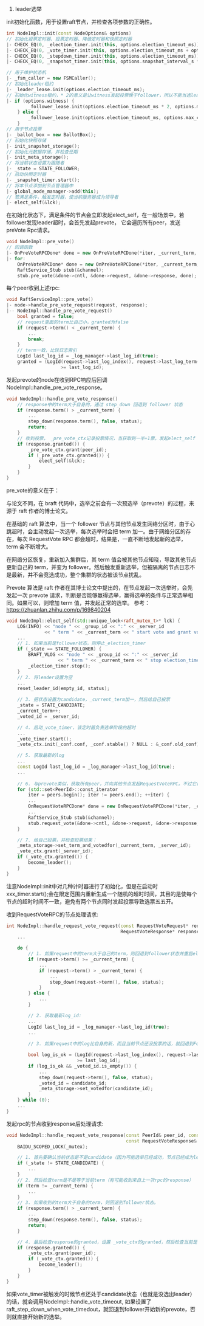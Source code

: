 1. leader选举

init初始化函数，用于设置raft节点，并检查各项参数的正确性。
```c++
int NodeImpl::init(const NodeOptions& options)
// 初始化投票定时器、投票定时器、降级定时器和快照定时器
|- CHECK_EQ(0, _election_timer.init(this, options.election_timeout_ms)); 
|- CHECK_EQ(0, _vote_timer.init(this, options.election_timeout_ms + options.max_clock_drift_ms));
|- CHECK_EQ(0, _stepdown_timer.init(this, options.election_timeout_ms));
|- CHECK_EQ(0, _snapshot_timer.init(this, options.snapshot_interval_s * 1000));

// 用于维护状态机
|- _fsm_caller = new FSMCaller();
// 初始化leader租约
|- _leader_lease.init(options.election_timeout_ms);
// 初始化witness租约，* 2的意义是让witness发起投票晚于follower，所以不能当选leader
|- if (options.witness) {
        _follower_lease.init(options.election_timeout_ms * 2, options.max_clock_drift_ms);
    } else {
        _follower_lease.init(options.election_timeout_ms, options.max_clock_drift_ms);
    }
// 用于节点投票
|- _ballot_box = new BallotBox();
// 初始化快照存储
|- init_snapshot_storage();
// 初始化元数据存储，并检查任期
|- init_meta_storage();
// 将当前状态设置为跟随者
|- _state = STATE_FOLLOWER;
// 启动快照定时器
|- _snapshot_timer.start();
// 将本节点添加到节点管理器中
|- global_node_manager->add(this);
// 若满足条件，触发定时器，使当前服务器成为领导者
|- elect_self(&lck);
```
在初始化状态下，满足条件的节点会立即发起elect_self，在一般场景中，若follower发现leader超时，会首先发起prevote，
它会遍历所有peer，发送preVote Rpc请求。

```c++
void NodeImpl::pre_vote()
// 回调函数
|- OnPreVoteRPCDone* done = new OnPreVoteRPCDone(*iter, _current_term, this);
|- for:
    OnPreVoteRPCDone* done = new OnPreVoteRPCDone(*iter, _current_term, this);
    RaftService_Stub stub(&channel);
    stub.pre_vote(&done->cntl, &done->request, &done->response, done);
```

每个peer收到上述rpc:
```c++
void RaftServiceImpl::pre_vote()
|- node->handle_pre_vote_request(request, response);
|-- NodeImpl::handle_pre_vote_request()
    bool granted = false;
    // request里面的term比自己小，granted为false
    if (request->term() < _current_term) { 
        ...
        break;
    }
    // term一致，比较日志索引
    LogId last_log_id = _log_manager->last_log_id(true);
    granted = (LogId(request->last_log_index(), request->last_log_term())
                    >= last_log_id);
```

发起prevote的node在收到RPC响应后回调NodeImpl::handle_pre_vote_response。
```c++
void NodeImpl::handle_pre_vote_response()
    // response中的term大于自身的，通过 step_down 回退到 follower 状态
    if (response.term() > _current_term) {
        ...
        step_down(response.term(), false, status);
        return;
    }
    // 收到投票， _pre_vote_ctx记录投票情况，当获取到一半+1票，发起elect_self
    if (response.granted()) {
        _pre_vote_ctx.grant(peer_id);
        if (_pre_vote_ctx.granted()) {
            elect_self(&lck);
        }
    }
}
```
pre_vote的意义在于：

与论文不同，在 braft 代码中，选举之前会有一次预选举（prevote）的过程，来源于 raft 作者的博士论文。

在基础的 raft 算法中，当一个 follower 节点与其他节点发生网络分区时，由于心跳超时，会主动发起一次选举，每次选举时会把 term 加一。由于网络分区的存在，每次 RequestVote RPC 都会超时，结果是，一直不断地发起新的选举，term 会不断增大。

在网络分区恢复，重新加入集群后，其 term 值会被其他节点知晓，导致其他节点更新自己的 term，并变为 follower。然后触发重新选举，但被隔离的节点日志不是最新，并不会竞选成功，整个集群的状态被该节点扰乱。

Prevote 算法是 raft 作者在其博士论文中提出的，在节点发起一次选举时，会先发起一次 prevote 请求，判断是否能够赢得选举，赢得选举的条件与正常选举相同。如果可以，则增加 term 值，并发起正常的选举。
参考：https://zhuanlan.zhihu.com/p/169840204

```c++
void NodeImpl::elect_self(std::unique_lock<raft_mutex_t>* lck) {
    LOG(INFO) << "node " << _group_id << ":" << _server_id
              << " term " << _current_term << " start vote and grant vote self";
    ...
    // 1. 如果当前是follower状态，则停止_election_timer
    if (_state == STATE_FOLLOWER) {
        BRAFT_VLOG << "node " << _group_id << ":" << _server_id
                   << " term " << _current_term << " stop election_timer";
        _election_timer.stop();
    }
    // 2. 将leader设置为空
    ...
    reset_leader_id(empty_id, status);

    // 3. 把状态设置为candidate，_current_term加一，然后给自己投票
    _state = STATE_CANDIDATE;
    _current_term++;
    _voted_id = _server_id;

    // 4. 启动_vote_timer，该定时器负责选举阶段的超时
    ...
    _vote_timer.start();
    _vote_ctx.init(_conf.conf, _conf.stable() ? NULL : &_conf.old_conf);

    // 5. 获取最新的log
    ...
    const LogId last_log_id = _log_manager->last_log_id(true);
    ...
   
    // 6. 与prevote类似，获取所有peer，并向其他节点发起RequestVoteRPC。不过它调用的是RaftService的request_vote函数，回调是OnRequestVoteRPCDone
    for (std::set<PeerId>::const_iterator
        iter = peers.begin(); iter != peers.end(); ++iter) {
        ...
        OnRequestVoteRPCDone* done = new OnRequestVoteRPCDone(*iter, _current_term, this);
        ...
        RaftService_Stub stub(&channel);
        stub.request_vote(&done->cntl, &done->request, &done->response, done);
    }

    // 7. 给自己投票，并检查投票结果：
    _meta_storage->set_term_and_votedfor(_current_term, _server_id);
    _vote_ctx.grant(_server_id);
    if (_vote_ctx.granted()) {
        become_leader();
    }
}
```
注意NodeImpl::init中对几种计时器进行了初始化，但是在启动时xxx_timer.start();会在限定范围内重新生成一个随机的超时时间，其目的是使每个节点的超时时间不一致，避免有两个节点同时发起投票导致选票五五开。

收到RequestVoteRPC的节点处理请求:

```c++
int NodeImpl::handle_request_vote_request(const RequestVoteRequest* request,
                                          RequestVoteResponse* response) {
    ...

    do {
        // 1. 如果request中的term大于自己的term，则回退到follower状态并重启election_timeout
        if (request->term() >= _current_term) {
            ...
            if (request->term() > _current_term) {
                ...
                step_down(request->term(), false, status);
            }
        } else {
            ...
        }

        // 2. 获取最新log_id:
        ...
        LogId last_log_id = _log_manager->last_log_id(true);
        ...
        
        // 3. 如果request中的log比自身的新，而且当前节点还没投票的话，就回退到Follower并给candidate投票。

        bool log_is_ok = (LogId(request->last_log_index(), request->last_log_term())
                          >= last_log_id);
        if (log_is_ok && _voted_id.is_empty()) {
            ...
            step_down(request->term(), false, status);
            _voted_id = candidate_id;
            _meta_storage->set_votedfor(candidate_id);
        }
    } while (0);
    ...
}
```
发起rpc的节点收到response后处理请求:
```c++
void NodeImpl::handle_request_vote_response(const PeerId& peer_id, const int64_t term,
                                            const RequestVoteResponse& response) {
    BAIDU_SCOPED_LOCK(_mutex);

    // 1. 首先要确认当前状态是不是candidate（因为可能选举已经成功，节点已经成为leader了）
    if (_state != STATE_CANDIDATE) {
        ...
    }
    // 2. 然后检查term是不是等于当前term（有可能收到来自上一次rpc的response）
    if (term != _current_term) {
        ...
    }
    // 3. 如果收到的term大于自身的term，则回退到follower状态。
    if (response.term() > _current_term) {
        ...
        step_down(response.term(), false, status);
        return;
    }

    // 4. 最后检查response的granted，设置 _vote_ctx的granted，然后检查当前是否赢得选举（策略和prevote一样），如果赢了，就调用become_leader
    if (response.granted()) {
        _vote_ctx.grant(peer_id);
        if (_vote_ctx.granted()) {
            become_leader();
        }
    }
}
```
如果vote_timer被触发的时候节点还处于candidate状态（也就是没选出leader）的话，就会调用NodeImpl::handle_vote_timeout, 如果设置了raft_step_down_when_vote_timedout，就回退到follower开始新的prevote，否则就直接开始新的选举。

